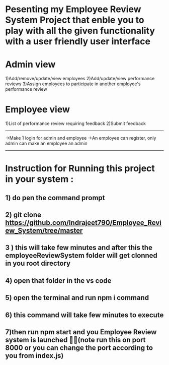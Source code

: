 # Pesenting my Employee Review System Project that enble you to play with all the given functionality with a user friendly user interface 

# Admin view
1)Add/remove/update/view employees
2)Add/update/view performance reviews
3)Assign employees to participate in another employee's performance review


# Employee view
1)List of performance review requiring feedback
2)Submit feedback

----------------------------------------------------------------------------
->Make 1 login for admin and employee
->An employee can register, only admin can make an employee an admin


-----------------------------------------------------------------------------
# Instruction for Running this project in your system :
## 1) do pen the command prompt 
## 2) git clone https://github.com/Indrajeet790/Employee_Review_System/tree/master
## 3 ) this will take few minutes and after this the employeeReviewSystem folder will get clonned in you root directory 
## 4) open that folder in the vs code 
## 5) open the terminal and run npm i command 
## 6) this command will take few minutes to execute 
## 7)then run npm start and you Employee Review system is launched 🎉🥳(note run this on port 8000 or you can change the port according to you from index.js)
